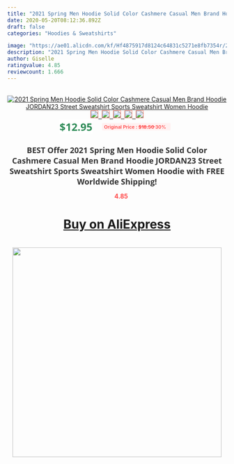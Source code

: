 ```yaml
---
title: "2021 Spring Men Hoodie Solid Color Cashmere Casual Men Brand Hoodie  JORDAN23 Street Sweatshirt Sports Sweatshirt Women Hoodie"
date: 2020-05-20T08:12:36.892Z
draft: false
categories: "Hoodies & Sweatshirts"

image: "https://ae01.alicdn.com/kf/Hf4875917d8124c64831c5271e8fb7354r/2021-Spring-Men-Hoodie-Solid-Color-Cashmere-Casual-Men-Brand-Hoodie-JORDAN23-Street-Sweatshirt-Sports-Sweatshirt.jpg"
description: "2021 Spring Men Hoodie Solid Color Cashmere Casual Men Brand Hoodie  JORDAN23 Street Sweatshirt Sports Sweatshirt Women Hoodie"
author: Giselle
ratingvalue: 4.85
reviewcount: 1.666
---
```

<br>
<div style="text-align: center;">
<a href="https://s.click.aliexpress.com/e/_ApdsCl" target="_blank" rel="nofollow noopener noreferrer"><img alt="2021 Spring Men Hoodie Solid Color Cashmere Casual Men Brand Hoodie  JORDAN23 Street Sweatshirt Sports Sweatshirt Women Hoodie" class="magnifier-image" src="https://ae01.alicdn.com/kf/Hf4875917d8124c64831c5271e8fb7354r/2021-Spring-Men-Hoodie-Solid-Color-Cashmere-Casual-Men-Brand-Hoodie-JORDAN23-Street-Sweatshirt-Sports-Sweatshirt.jpg_640x640.jpg">
<br>
<img style="border:1px solid salmon" src="https://ae01.alicdn.com/kf/Hf4875917d8124c64831c5271e8fb7354r/2021-Spring-Men-Hoodie-Solid-Color-Cashmere-Casual-Men-Brand-Hoodie-JORDAN23-Street-Sweatshirt-Sports-Sweatshirt.jpg_120x120.jpg">&nbsp;&nbsp;<img style="border:1px solid salmon" src="https://ae01.alicdn.com/kf/Hc1c1372a2bf84e5490423dd398e31c7f9/2021-Spring-Men-Hoodie-Solid-Color-Cashmere-Casual-Men-Brand-Hoodie-JORDAN23-Street-Sweatshirt-Sports-Sweatshirt.jpg_120x120.jpg">&nbsp;&nbsp;<img style="border:1px solid salmon" src="https://ae01.alicdn.com/kf/Ha3a2b0da3bbc4c5c912d0491f5a002f5f/2021-Spring-Men-Hoodie-Solid-Color-Cashmere-Casual-Men-Brand-Hoodie-JORDAN23-Street-Sweatshirt-Sports-Sweatshirt.jpg_120x120.jpg">&nbsp;&nbsp;<img style="border:1px solid salmon" src="https://ae01.alicdn.com/kf/Hd7b74e8b3da7400dabba9134e096973fR/2021-Spring-Men-Hoodie-Solid-Color-Cashmere-Casual-Men-Brand-Hoodie-JORDAN23-Street-Sweatshirt-Sports-Sweatshirt.jpg_120x120.jpg">&nbsp;&nbsp;<img style="border:1px solid salmon" src="https://ae01.alicdn.com/kf/H0fc1229f62744e648549c8466503f97dW/2021-Spring-Men-Hoodie-Solid-Color-Cashmere-Casual-Men-Brand-Hoodie-JORDAN23-Street-Sweatshirt-Sports-Sweatshirt.jpg_120x120.jpg"></a></div><br0>
<div style="text-align: center;"><span style="background-color: white; border: 0px; box-sizing: border-box; color: seagreen; display: inline-block; font-family: &quot;open sans&quot; , &quot;arial&quot; , &quot;helvetica&quot; , sans-serif , &quot;heiti&quot;; font-size: 24px; font-stretch: inherit; font-weight: 700; line-height: inherit; margin: 0px 10px 0px 0px; padding: 0px; vertical-align: middle;">$12.95 </span>
<span style="background: rgb(255 , 241 , 241); border-radius: 3px; border: 0px; box-sizing: border-box; color: #ff4747; display: inline-block; font-family: inherit; font-size: 12px; font-stretch: inherit; font-style: inherit; font-variant: inherit; font-weight: 600; line-height: inherit; margin: 0px; padding: 2px 5px; transform: scale(0.9); vertical-align: middle;">Original Price : <b style="text-decoration: line-through;">$18.50 </b> 30%&nbsp;&nbsp;</span></div>
<h1 style="color: #333333; display: inline-block; font-family: &quot;open sans&quot; , &quot;arial&quot; , &quot;helvetica&quot; , sans-serif , &quot;heiti&quot;; font-size: 18px; font-stretch: inherit; font-weight: 700; text-align: center;">BEST Offer 2021 Spring Men Hoodie Solid Color Cashmere Casual Men Brand Hoodie  JORDAN23 Street Sweatshirt Sports Sweatshirt Women Hoodie with FREE Worldwide Shipping!</h1>
<div style="color: #ff4747; text-align: center;">
<img src="https://4.bp.blogspot.com/-M0ZcTcb-5uY/XleCXlxnR4I/AAAAAAAAAEc/OrjgMkXV1oMQFaCRZj5HQwOCBcu3w1FegCPcBGAYYCw/s1600/star.png" style="height: 15px;">&nbsp;<b>4.85</b></div>
<div class="button_cont" align="center"><a class="buynow_a" href="https://s.click.aliexpress.com/e/_ApdsCl" target="_blank" rel="nofollow noopener noreferrer"><H1>Buy on AliExpress</H1></a></div><br>
<div class="separator" style="clear: both; text-align: center;">
<img src="https://lh3.googleusercontent.com/-pTy5HemUv9M/XlePHvY0dAI/AAAAAAAAAE4/0nX5iRUoIWY8eMW9Dpxeirr157OZliDIgCLcBGAsYHQ/s1600/badge.gif" width="480">
</div>
